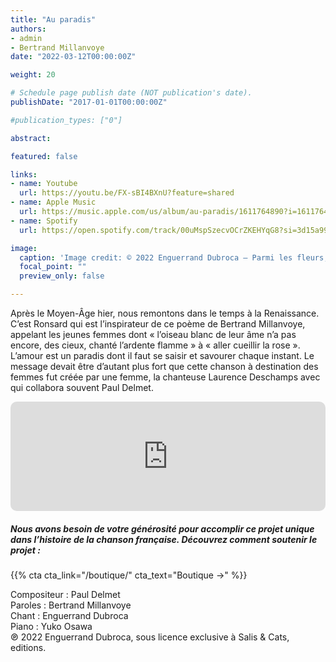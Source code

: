 ```yaml
---
title: "Au paradis"
authors:
- admin
- Bertrand Millanvoye
date: "2022-03-12T00:00:00Z"

weight: 20

# Schedule page publish date (NOT publication's date).
publishDate: "2017-01-01T00:00:00Z"

#publication_types: ["0"]

abstract: 

featured: false

links:
- name: Youtube
  url: https://youtu.be/FX-sBI4BXnU?feature=shared
- name: Apple Music
  url: https://music.apple.com/us/album/au-paradis/1611764890?i=1611764908
- name: Spotify
  url: https://open.spotify.com/track/00uMspSzecvOCrZKEHYqG8?si=3d15a994a12c4c28

image:
  caption: 'Image credit: © 2022 Enguerrand Dubroca – Parmi les fleurs, éditions I.R.N. / Collection Lequy http://fantaisiesbergeret.free.fr'
  focal_point: ""
  preview_only: false

---
```


Après le Moyen-Âge hier, nous remontons dans le temps à la Renaissance. C’est Ronsard qui est l’inspirateur de ce poème de Bertrand Millanvoye, appelant les jeunes femmes dont « l’oiseau blanc de leur âme n’a pas encore, des cieux, chanté l’ardente flamme » à « aller cueillir la rose ». L’amour est un paradis dont il faut se saisir et savourer chaque instant. Le message devait être d’autant plus fort que cette chanson à destination des femmes fut créée par une femme, la chanteuse Laurence Deschamps avec qui collabora souvent Paul Delmet.


<iframe allow="autoplay *; encrypted-media *; fullscreen *; clipboard-write" frameborder="0" height="175" style="width:100%;max-width:720px;overflow:hidden;border-radius:10px;" sandbox="allow-forms allow-popups allow-same-origin allow-scripts allow-storage-access-by-user-activation allow-top-navigation-by-user-activation" src="https://embed.music.apple.com/us/album/au-paradis/1611764890?i=1611764908"></iframe>

##### Nous avons besoin de votre générosité pour accomplir ce projet unique dans l’histoire de la chanson française. Découvrez comment soutenir le projet :
{{% cta cta_link="/boutique/" cta_text="Boutique →" %}}

<p>Compositeur : Paul Delmet <br>
Paroles : Bertrand Millanvoye<br>
Chant : Enguerrand Dubroca<br>
Piano : Yuko Osawa<br>
℗ 2022 Enguerrand Dubroca, sous licence exclusive à Salis & Cats, editions.</p>


